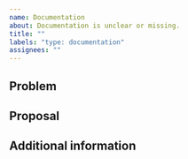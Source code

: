 ```yaml
---
name: Documentation
about: Documentation is unclear or missing.
title: ""
labels: "type: documentation"
assignees: ""
---
```


## Problem

## Proposal

## Additional information
